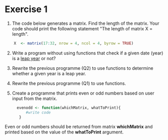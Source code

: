 # Exercise 1

1. The code below generates a matrix. Find the length of the matrix. Your code should print the following statement "The length of matrix X = length".
  ```r
      X  <- matrix(17:32, nrow = 4, ncol = 4, byrow = TRUE) 
  ```
2. Write a program without using functions that check if a given date (year) is a [leap year](https://en.wikipedia.org/wiki/Leap_year) or not? 

3. Rewrite the previous programme (Q2) to use functions to determine whether a given year is a leap year.
4. Rewrite the previous programme (Q1) to use functions.
5. Create a programme that prints even or odd numbers based on user input from the matrix. 
    ```r
      evenodd <- function(whichMatrix, whatToPrint){
          #write code
       }
   ```
  
 Even or odd numbers should be returned from matrix **whichMatrix** and printed based on the value of the **whatToPrint** argument.
  
  
